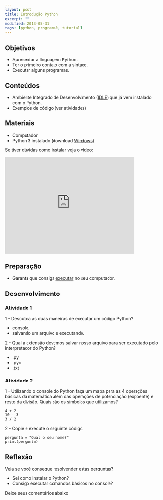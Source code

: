```yaml
---
layout: post
title: Introdução Python
excerpt: ""
modified: 2013-05-31
tags: [python, programaê, tutorial]
---
```


## Objetivos

- Apresentar a linguagem Python.
- Ter o primeiro contato com a sintaxe.
- Executar alguns programas.

## Conteúdos

- Ambiente Integrado de Desenvolvimento ([IDLE](https://docs.python.org/3/library/idle.html))
que já vem instalado com o Python.
- Exemplos de código (ver atividades)

## Materiais

- Computador
- Python 3 instalado (download [Windows](https://www.python.org/ftp/python/3.4.3/python-3.4.3.msi))

Se tiver dúvidas como instalar veja o vídeo:

<iframe width="420" height="315" src="https://www.youtube.com/embed/wpqkZJ10Gmo" frameborder="0" allowfullscreen></iframe>

## Preparação

- Garanta que consiga [executar](http://maluta.github.io/programae-python-pages/Apoio/idle.html) no seu computador.

## Desenvolvimento

### Atividade 1

1 - Descubra as duas maneiras de executar um código Python?

- console.
- salvando um arquivo e executando.

2 - Qual a extensão devemos salvar nosso arquivo para ser executado pelo interpretador do Python?

- .py
- .pyc
- .txt

### Atividade 2

1 - Utilizando o console do Python faça um mapa para as 4 operações básicas da matemática além das operações de potenciação (expoente) e resto da divisão. Quais são os símbolos que utilizamos?

    4 + 2
    10 - 3
    3 / 2

2 - Copie e execute o seguinte código.

    pergunta = "Qual o seu nome?"
    print(pergunta)



## Reflexão

Veja se você consegue resolvender estas perguntas?

- Sei como instalar o Python?
- Consigo executar comandos básicos no console?

Deixe seus comentários abaixo
